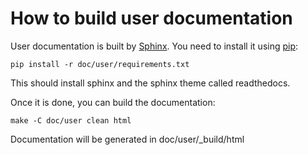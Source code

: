 # How to build user documentation

User documentation is built by [Sphinx](https://www.sphinx-doc.org). You need
to install it using [pip](https://pip.pypa.io/en/stable/):

    pip install -r doc/user/requirements.txt

This should install sphinx and the sphinx theme called readthedocs.

Once it is done, you can build the documentation:

    make -C doc/user clean html

Documentation will be generated in doc/user/_build/html
